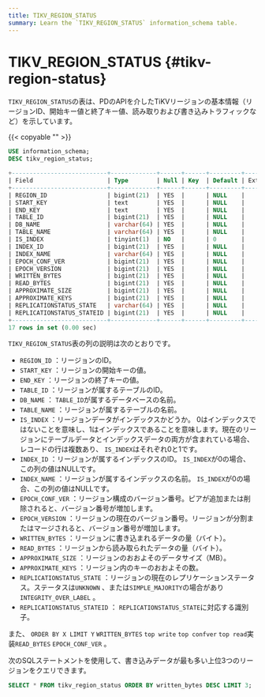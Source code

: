 ```yaml
---
title: TIKV_REGION_STATUS
summary: Learn the `TIKV_REGION_STATUS` information_schema table.
---
```


# TIKV_REGION_STATUS {#tikv-region-status}

`TIKV_REGION_STATUS`の表は、PDのAPIを介したTiKVリージョンの基本情報（リージョンID、開始キー値と終了キー値、読み取りおよび書き込みトラフィックなど）を示しています。

{{< copyable "" >}}

```sql
USE information_schema;
DESC tikv_region_status;
```

```sql
+---------------------------+-------------+------+------+---------+-------+
| Field                     | Type        | Null | Key  | Default | Extra |
+---------------------------+-------------+------+------+---------+-------+
| REGION_ID                 | bigint(21)  | YES  |      | NULL    |       |
| START_KEY                 | text        | YES  |      | NULL    |       |
| END_KEY                   | text        | YES  |      | NULL    |       |
| TABLE_ID                  | bigint(21)  | YES  |      | NULL    |       |
| DB_NAME                   | varchar(64) | YES  |      | NULL    |       |
| TABLE_NAME                | varchar(64) | YES  |      | NULL    |       |
| IS_INDEX                  | tinyint(1)  | NO   |      | 0       |       |
| INDEX_ID                  | bigint(21)  | YES  |      | NULL    |       |
| INDEX_NAME                | varchar(64) | YES  |      | NULL    |       |
| EPOCH_CONF_VER            | bigint(21)  | YES  |      | NULL    |       |
| EPOCH_VERSION             | bigint(21)  | YES  |      | NULL    |       |
| WRITTEN_BYTES             | bigint(21)  | YES  |      | NULL    |       |
| READ_BYTES                | bigint(21)  | YES  |      | NULL    |       |
| APPROXIMATE_SIZE          | bigint(21)  | YES  |      | NULL    |       |
| APPROXIMATE_KEYS          | bigint(21)  | YES  |      | NULL    |       |
| REPLICATIONSTATUS_STATE   | varchar(64) | YES  |      | NULL    |       |
| REPLICATIONSTATUS_STATEID | bigint(21)  | YES  |      | NULL    |       |
+---------------------------+-------------+------+------+---------+-------+
17 rows in set (0.00 sec)
```

`TIKV_REGION_STATUS`表の列の説明は次のとおりです。

-   `REGION_ID` ：リージョンのID。
-   `START_KEY` ：リージョンの開始キーの値。
-   `END_KEY` ：リージョンの終了キーの値。
-   `TABLE_ID` ：リージョンが属するテーブルのID。
-   `DB_NAME` ： `TABLE_ID`が属するデータベースの名前。
-   `TABLE_NAME` ：リージョンが属するテーブルの名前。
-   `IS_INDEX` ：リージョンデータがインデックスかどうか。 0はインデックスではないことを意味し、1はインデックスであることを意味します。現在のリージョンにテーブルデータとインデックスデータの両方が含まれている場合、レコードの行は複数あり、 `IS_INDEX`はそれぞれ0と1です。
-   `INDEX_ID` ：リージョンが属するインデックスのID。 `IS_INDEX`が0の場合、この列の値はNULLです。
-   `INDEX_NAME` ：リージョンが属するインデックスの名前。 `IS_INDEX`が0の場合、この列の値はNULLです。
-   `EPOCH_CONF_VER` ：リージョン構成のバージョン番号。ピアが追加または削除されると、バージョン番号が増加します。
-   `EPOCH_VERSION` ：リージョンの現在のバージョン番号。リージョンが分割またはマージされると、バージョン番号が増加します。
-   `WRITTEN_BYTES` ：リージョンに書き込まれるデータの量（バイト）。
-   `READ_BYTES` ：リージョンから読み取られたデータの量（バイト）。
-   `APPROXIMATE_SIZE` ：リージョンのおおよそのデータサイズ（MB）。
-   `APPROXIMATE_KEYS` ：リージョン内のキーのおおよその数。
-   `REPLICATIONSTATUS_STATE` ：リージョンの現在のレプリケーションステータス。ステータスは`UNKNOWN` 、または`SIMPLE_MAJORITY`の場合があり`INTEGRITY_OVER_LABEL` 。
-   `REPLICATIONSTATUS_STATEID` ： `REPLICATIONSTATUS_STATE`に対応する識別子。

また、 `ORDER BY X LIMIT Y` `WRITTEN_BYTES` `top write` `top confver` `top read`実装`READ_BYTES` `EPOCH_CONF_VER` 。

次のSQLステートメントを使用して、書き込みデータが最も多い上位3つのリージョンをクエリできます。

```sql
SELECT * FROM tikv_region_status ORDER BY written_bytes DESC LIMIT 3;
```
